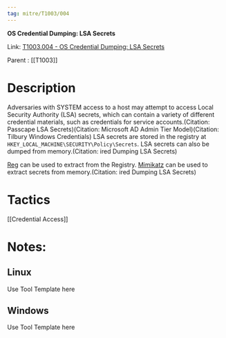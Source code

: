 ```yaml
---
tag: mitre/T1003/004
---
```


**OS Credential Dumping: LSA Secrets**

Link: [T1003.004 - OS Credential Dumping: LSA Secrets](https://attack.mitre.org/techniques/T1003/004)

Parent : [[T1003]]


# Description

Adversaries with SYSTEM access to a host may attempt to access Local Security Authority (LSA) secrets, which can contain a variety of different credential materials, such as credentials for service accounts.(Citation: Passcape LSA Secrets)(Citation: Microsoft AD Admin Tier Model)(Citation: Tilbury Windows Credentials) LSA secrets are stored in the registry at <code>HKEY_LOCAL_MACHINE\SECURITY\Policy\Secrets</code>. LSA secrets can also be dumped from memory.(Citation: ired Dumping LSA Secrets)

[Reg](https://attack.mitre.org/software/S0075) can be used to extract from the Registry. [Mimikatz](https://attack.mitre.org/software/S0002) can be used to extract secrets from memory.(Citation: ired Dumping LSA Secrets)

# Tactics


[[Credential Access]]


# Notes:

## Linux

Use Tool Template here

## Windows

Use Tool Template here